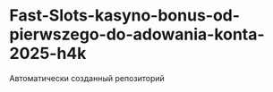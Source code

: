 # Fast-Slots-kasyno-bonus-od-pierwszego-do-adowania-konta-2025-h4k
Автоматически созданный репозиторий
